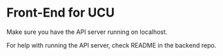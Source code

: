 # Front-End for UCU
Make sure you have the API server running on localhost.

For help with running the API server, check README in the backend repo.
